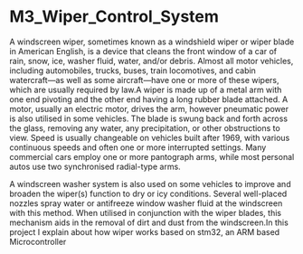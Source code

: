 # M3_Wiper_Control_System

A windscreen wiper, sometimes known as a windshield wiper or wiper blade in American English, is a device that cleans the front window of a car of rain, snow, ice, washer fluid, water, and/or debris. Almost all motor vehicles, including automobiles, trucks, buses, train locomotives, and cabin watercraft—as well as some aircraft—have one or more of these wipers, which are usually required by law.A wiper is made up of a metal arm with one end pivoting and the other end having a long rubber blade attached. A motor, usually an electric motor, drives the arm, however pneumatic power is also utilised in some vehicles. The blade is swung back and forth across the glass, removing any water, any precipitation, or other obstructions to view. Speed is usually changeable on vehicles built after 1969, with various continuous speeds and often one or more interrupted settings. Many commercial cars employ one or more pantograph arms, while most personal autos use two synchronised radial-type arms.

A windscreen washer system is also used on some vehicles to improve and broaden the wiper(s) function to dry or icy conditions. Several well-placed nozzles spray water or antifreeze window washer fluid at the windscreen with this method. When utilised in conjunction with the wiper blades, this mechanism aids in the removal of dirt and dust from the windscreen.In this project I explain about how wiper works based on stm32, an ARM based Microcontroller

